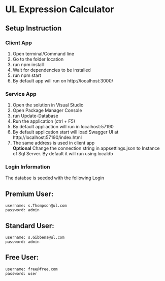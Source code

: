 # UL Expression Calculator  #

## Setup Instruction ##

 ### Client App ###
 1. Open terminal/Command line 
 2. Go to the folder location
 3. run npm install
 4. Wait for dependencies to be installed
 5. run npm start
 6. By default app will run on http://localhost:3000/
 

 ### Service App ### 
 1. Open the solution in Visual Studio
 2. Open Package Manager Console
 3. run Update-Database
 4. Run the application (ctrl + F5)
 5. By default appliaction will run in localhost:57190
 6. By default application start will load Swagger UI at http://localhost:57190/index.html
 6. The same address is used in client app  
  **Optional** Change the connection string in appsettings.json to Instance of Sql Server.
   By default it will run using localdb

 ### Login Information ##
 The databse is seeded with the following Login
##  Premium User:
	username: s.Thompson@ul.com
	password: admin 
		
##  Standard User:
	username: s.Gibbens@ul.com
	password: admin 

## Free User:
	username: free@free.com
	password: user 

